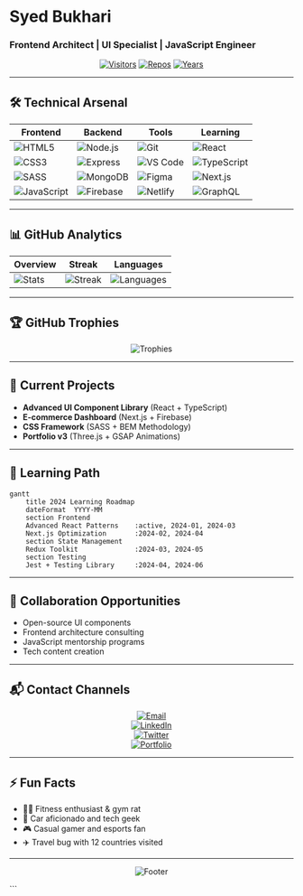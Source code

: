 # Syed Bukhari
### Frontend Architect | UI Specialist | JavaScript Engineer

<div align="center">
  
[![Visitors](https://komarev.com/ghpvc/?username=SyedBukhari2013646&label=PROFILE+VIEWS&color=blueviolet&style=flat-square)](https://github.com/SyedBukhari2013646)
[![Repos](https://badges.pufler.dev/repos/SyedBukhari2013646?color=blue&style=flat-square)](https://github.com/SyedBukhari2013646?tab=repositories)
[![Years](https://badges.pufler.dev/years/SyedBukhari2013646?color=blue&style=flat-square)](https://github.com/SyedBukhari2013646)
  
</div>

---

## 🛠️ Technical Arsenal
<div align="center">

| **Frontend** | **Backend** | **Tools** | **Learning** |
|-------------|------------|----------|-------------|
| ![HTML5](https://img.shields.io/badge/-HTML5-E34F26?style=for-the-badge&logo=html5&logoColor=white) | ![Node.js](https://img.shields.io/badge/-Node.js-339933?style=for-the-badge&logo=node.js&logoColor=white) | ![Git](https://img.shields.io/badge/-Git-F05032?style=for-the-badge&logo=git&logoColor=white) | ![React](https://img.shields.io/badge/-React-20232A?style=for-the-badge&logo=react&logoColor=61DAFB) |
| ![CSS3](https://img.shields.io/badge/-CSS3-1572B6?style=for-the-badge&logo=css3&logoColor=white) | ![Express](https://img.shields.io/badge/-Express-000000?style=for-the-badge&logo=express&logoColor=white) | ![VS Code](https://img.shields.io/badge/-VS_Code-007ACC?style=for-the-badge&logo=visual-studio-code&logoColor=white) | ![TypeScript](https://img.shields.io/badge/-TypeScript-3178C6?style=for-the-badge&logo=typescript&logoColor=white) |
| ![SASS](https://img.shields.io/badge/-SASS-CC6699?style=for-the-badge&logo=sass&logoColor=white) | ![MongoDB](https://img.shields.io/badge/-MongoDB-47A248?style=for-the-badge&logo=mongodb&logoColor=white) | ![Figma](https://img.shields.io/badge/-Figma-F24E1E?style=for-the-badge&logo=figma&logoColor=white) | ![Next.js](https://img.shields.io/badge/-Next.js-000000?style=for-the-badge&logo=next.js&logoColor=white) |
| ![JavaScript](https://img.shields.io/badge/-JavaScript-F7DF1E?style=for-the-badge&logo=javascript&logoColor=black) | ![Firebase](https://img.shields.io/badge/-Firebase-FFCA28?style=for-the-badge&logo=firebase&logoColor=black) | ![Netlify](https://img.shields.io/badge/-Netlify-00C7B7?style=for-the-badge&logo=netlify&logoColor=white) | ![GraphQL](https://img.shields.io/badge/-GraphQL-E10098?style=for-the-badge&logo=graphql&logoColor=white) |

</div>

---

## 📊 GitHub Analytics
<div align="center">
  
| **Overview** | **Streak** | **Languages** |
|--------------|-----------|--------------|
| ![Stats](https://github-readme-stats.vercel.app/api?username=SyedBukhari2013646&show_icons=true&theme=radical&hide_border=true&include_all_commits=true) | ![Streak](https://github-readme-streak-stats.herokuapp.com/?user=SyedBukhari2013646&theme=radical&hide_border=true) | ![Languages](https://github-readme-stats.vercel.app/api/top-langs/?username=SyedBukhari2013646&layout=compact&theme=radical&hide_border=true) |
  
</div>

---

## 🏆 GitHub Trophies
<div align="center">
  
![Trophies](https://github-profile-trophy.vercel.app/?username=SyedBukhari2013646&theme=radical&no-bg=true&no-frame=true&column=7&margin-w=15&margin-h=15)

</div>

---

## 🚀 Current Projects
- **Advanced UI Component Library** (React + TypeScript)  
- **E-commerce Dashboard** (Next.js + Firebase)  
- **CSS Framework** (SASS + BEM Methodology)  
- **Portfolio v3** (Three.js + GSAP Animations)  

---

## 🌱 Learning Path
```mermaid
gantt
    title 2024 Learning Roadmap
    dateFormat  YYYY-MM
    section Frontend
    Advanced React Patterns    :active, 2024-01, 2024-03
    Next.js Optimization       :2024-02, 2024-04
    section State Management
    Redux Toolkit              :2024-03, 2024-05
    section Testing
    Jest + Testing Library     :2024-04, 2024-06
```
---

## 🤝 Collaboration Opportunities
- Open-source UI components  
- Frontend architecture consulting  
- JavaScript mentorship programs  
- Tech content creation  

---

## 📬 Contact Channels
<div align="center">

[![Email](https://img.shields.io/badge/Gmail-D14836?style=for-the-badge&logo=gmail&logoColor=white)](mailto:syedbukhari03249334041@gmail.com)  
[![LinkedIn](https://img.shields.io/badge/LinkedIn-0077B5?style=for-the-badge&logo=linkedin&logoColor=white)](https://linkedin.com/in/yourprofile)  
[![Twitter](https://img.shields.io/badge/Twitter-1DA1F2?style=for-the-badge&logo=twitter&logoColor=white)](https://twitter.com/yourhandle)  
[![Portfolio](https://img.shields.io/badge/Portfolio-%23000000.svg?style=for-the-badge&logo=react&logoColor=white)](https://yourportfolio.com)  

</div>

---

## ⚡ Fun Facts
- 🏋️‍♂️ Fitness enthusiast & gym rat  
- 🚗 Car aficionado and tech geek  
- 🎮 Casual gamer and esports fan  
- ✈️ Travel bug with 12 countries visited  

---

<div align="center">

![Footer](https://capsule-render.vercel.app/api?type=waving&color=gradient&height=120&section=footer&fontSize=50)

</div>
```
